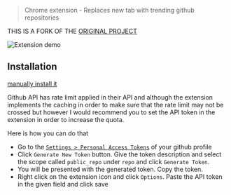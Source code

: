 > Chrome extension - Replaces new tab with trending github repositories

THIS IS A FORK OF THE [ORIGINAL PROJECT](https://github.com/kamranahmedse/githunt)

![Extension demo](http://g.recordit.co/h0y0JGCBQ9.gif)

## Installation

[manually install it](http://superuser.com/a/247654/6877)

Github API has rate limit applied in their API and although the extension implements the caching in order to make sure that the rate limit may not be crossed but however I would recommend you to set the API token in the extension in order to increase the quota.

Here is how you can do that

- Go to the [`Settings > Personal Access Tokens`](https://github.com/settings/tokens) of your github profile
- Click `Generate New Token` button. Give the token description and select the scope called `public_repo` under `repo` and click `Generate Token`.
- You will be presented with the generated token. Copy the token.
- Right click on the extension icon and click `Options`. Paste the API token in the given field and click save
